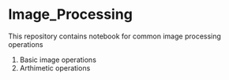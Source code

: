 # Image_Processing
This repository contains notebook for common image processing operations

1. Basic image operations
2. Arthimetic operations
